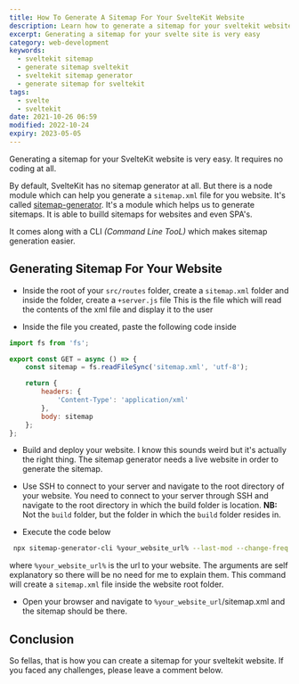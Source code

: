 ```yaml
---
title: How To Generate A Sitemap For Your SvelteKit Website
description: Learn how to generate a sitemap for your sveltekit website
excerpt: Generating a sitemap for your svelte site is very easy
category: web-development
keywords:
  - sveltekit sitemap
  - generate sitemap sveltekit
  - sveltekit sitemap generator
  - generate sitemap for sveltekit
tags:
  - svelte
  - sveltekit
date: 2021-10-26 06:59
modified: 2022-10-24
expiry: 2023-05-05
---
```


<!-- TODO: Rewrite this article -->

Generating a sitemap for your SvelteKit website is very easy. It requires no coding at all.

By default, SvelteKit has no sitemap generator at all. But there is a node module which can help you generate a `sitemap.xml` file for you website. It's called [sitemap-generator](https://github.com/lgraubner/sitemap-generator). It's a module which helps us to generate sitemaps. It is able to builld sitemaps for websites and even SPA's.

It comes along with a CLI _(Command Line TooL)_ which makes sitemap generation easier.

## Generating Sitemap For Your Website

- Inside the root of your `src/routes` folder, create a `sitemap.xml` folder and inside the folder, create a `+server.js` file
  This is the file which will read the contents of the xml file and display it to the user

- Inside the file you created, paste the following code inside

```javascript
import fs from 'fs';

export const GET = async () => {
	const sitemap = fs.readFileSync('sitemap.xml', 'utf-8');

	return {
		headers: {
			'Content-Type': 'application/xml'
		},
		body: sitemap
	};
};
```

- Build and deploy your website.
  I know this sounds weird but it's actually the right thing.
  The sitemap generator needs a live website in order to generate the sitemap.

- Use SSH to connect to your server and navigate to the root directory of your website.
  You need to connect to your server through SSH and navigate to the root directory in which the build folder is location. **NB:** Not the `build` folder, but the folder in which the `build` folder resides in.

- Execute the code below

```bash
 npx sitemap-generator-cli %your_website_url% --last-mod --change-freq daily --priority-map "1.0"
```

where `%your_website_url%` is the url to your website. The arguments are self explanatory so there will be no need for me to explain them.
This command will create a `sitemap.xml` file inside the website root folder.

- Open your browser and navigate to `%your_website_url`/sitemap.xml and the sitemap should be there.

## Conclusion

So fellas, that is how you can create a sitemap for your sveltekit website. If you faced any challenges, please leave a comment below.
